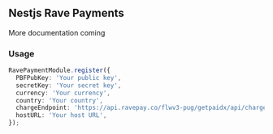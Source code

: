 ## Nestjs Rave Payments

More documentation coming

### Usage

```typescript
RavePaymentModule.register({
  PBFPubKey: 'Your public key',
  secretKey: 'Your secret key',
  currency: 'Your currency',
  country: 'Your country',
  chargeEndpoint: 'https://api.ravepay.co/flwv3-pug/getpaidx/api/charge',
  hostURL: 'Your host URL',
});
```
